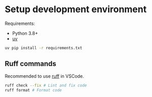 # Setup development environment

Requirements:

- Python 3.8+
- [uv](https://github.com/astral-sh/uv)

```bash
uv pip install -r requirements.txt
```

## Ruff commands

Recommended to use [ruff](https://marketplace.visualstudio.com/items?itemName=charliermarsh.ruff) in VSCode.

```bash
ruff check --fix # Lint and fix code
ruff format # Format code
```
